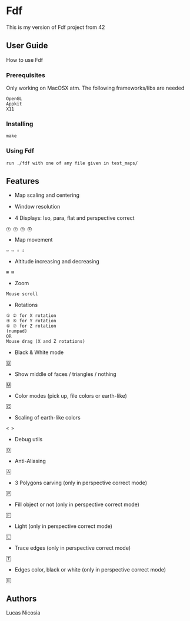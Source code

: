 # Fdf

This is my version of Fdf project from 42

## User Guide
	
How to use Fdf

### Prerequisites
	
Only working on MacOSX atm. The following frameworks/libs are needed
```
OpenGL
Appkit
X11
```

### Installing
		
```
make
```

### Using Fdf
		
```
run ./fdf with one of any file given in test_maps/
```

## Features
		
* Map scaling and centering

* Window resolution

* 4 Displays: Iso, para, flat and perspective correct
```
⓵ ⓶ ⓷ ⓸
```

* Map movement
```
⇦ ⇨ ⇧ ⇩
```

* Altitude increasing and decreasing
```
⊞ ⊟
```

* Zoom
```
Mouse scroll
```

* Rotations
```
① ② for X rotation
④ ⑤ for Y rotation
⑥ ⑦ for Z rotation
(numpad)
OR
Mouse drag (X and Z rotations)
```

* Black & White mode
```
🄱
```

* Show middle of faces / triangles / nothing
```
🄼
```

* Color modes (pick up, file colors or earth-like)
```
🄲
```

* Scaling of earth-like colors
```
< >
```

* Debug utils
```
🄳
```

* Anti-Aliasing
```
🄰
```

* 3 Polygons carving (only in perspective correct mode)
```
🄿
```

* Fill object or not (only in perspective correct mode)
```
🄵
```

* Light (only in perspective correct mode)
```
🄻
```

* Trace edges (only in perspective correct mode)
```
🅃
```

* Edges color, black or white (only in perspective correct mode)
```
🄴
```

## Authors
		
Lucas Nicosia
